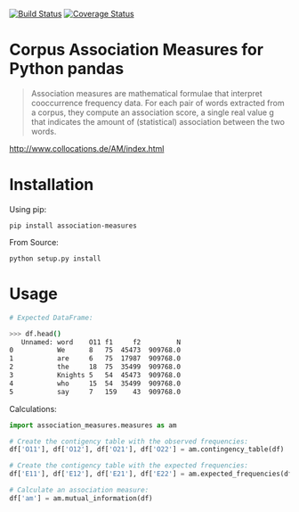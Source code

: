 [![Build Status](https://travis-ci.org/fau-klue/pandas-association-measures.svg?branch=master)](https://travis-ci.org/fau-klue/pandas-association-measures)
[![Coverage Status](https://coveralls.io/repos/github/fau-klue/pandas-association-measures/badge.svg?branch=master)](https://coveralls.io/github/fau-klue/pandas-association-measures?branch=master)

# Corpus Association Measures for Python pandas

> Association measures are mathematical formulae that interpret cooccurrence frequency data. For each pair of words extracted from a corpus, they compute an association score, a single real value g that indicates the amount of (statistical) association between the two words.

http://www.collocations.de/AM/index.html

# Installation

Using pip:

    pip install association-measures

From Source:

    python setup.py install

# Usage

```bash
# Expected DataFrame:

>>> df.head()
   Unnamed: word    O11 f1     f2         N
0           We      8   75  45473  909768.0
1           are     6   75  17987  909768.0
2           the     18  75  35499  909768.0
3           Knights 5   54  45473  909768.0
4           who     15  54  35499  909768.0
5           say     7   159    43  909768.0
```

Calculations:

```python
import association_measures.measures as am

# Create the contigency table with the observed frequencies:
df['O11'], df['O12'], df['O21'], df['O22'] = am.contingency_table(df)

# Create the contigency table with the expected frequencies:
df['E11'], df['E12'], df['E21'], df['E22'] = am.expected_frequencies(df)

# Calculate an association measure:
df['am'] = am.mutual_information(df)
```
